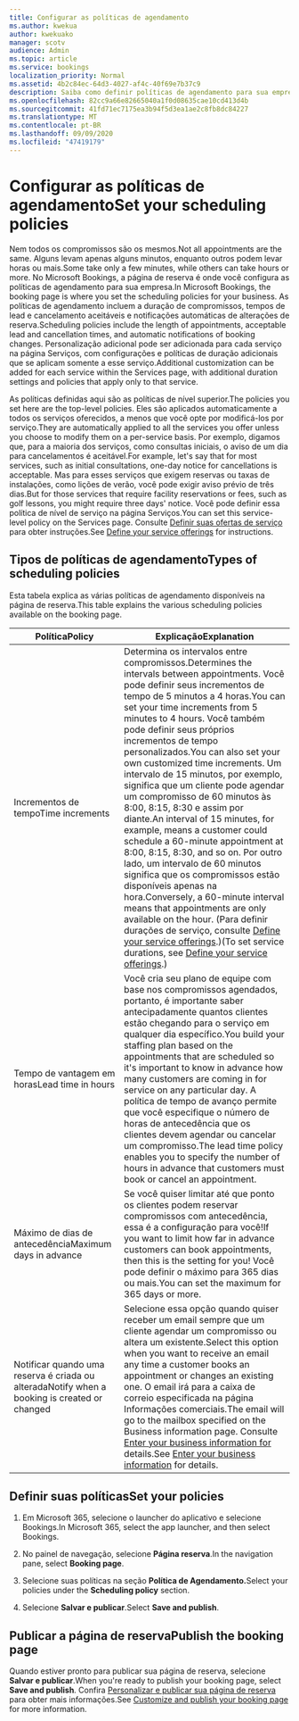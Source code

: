 ```yaml
---
title: Configurar as políticas de agendamento
ms.author: kwekua
author: kwekuako
manager: scotv
audience: Admin
ms.topic: article
ms.service: bookings
localization_priority: Normal
ms.assetid: 4b2c84ec-64d3-4027-af4c-40f69e7b37c9
description: Saiba como definir políticas de agendamento para sua empresa. As políticas de agendamento incluem a duração dos compromissos, bem como os tempos de lead e cancelamento aceitáveis.
ms.openlocfilehash: 82cc9a66e82665040a1f0d08635cae10cd413d4b
ms.sourcegitcommit: 41fd71ec7175ea3b94f5d3ea1ae2c8fb8dc84227
ms.translationtype: MT
ms.contentlocale: pt-BR
ms.lasthandoff: 09/09/2020
ms.locfileid: "47419179"
---
```

# <a name="set-your-scheduling-policies"></a><span data-ttu-id="adf1e-104">Configurar as políticas de agendamento</span><span class="sxs-lookup"><span data-stu-id="adf1e-104">Set your scheduling policies</span></span>

<span data-ttu-id="adf1e-105">Nem todos os compromissos são os mesmos.</span><span class="sxs-lookup"><span data-stu-id="adf1e-105">Not all appointments are the same.</span></span> <span data-ttu-id="adf1e-106">Alguns levam apenas alguns minutos, enquanto outros podem levar horas ou mais.</span><span class="sxs-lookup"><span data-stu-id="adf1e-106">Some take only a few minutes, while others can take hours or more.</span></span> <span data-ttu-id="adf1e-107">No Microsoft Bookings, a página de reserva é onde você configura as políticas de agendamento para sua empresa.</span><span class="sxs-lookup"><span data-stu-id="adf1e-107">In Microsoft Bookings, the booking page is where you set the scheduling policies for your business.</span></span> <span data-ttu-id="adf1e-108">As políticas de agendamento incluem a duração de compromissos, tempos de lead e cancelamento aceitáveis e notificações automáticas de alterações de reserva.</span><span class="sxs-lookup"><span data-stu-id="adf1e-108">Scheduling policies include the length of appointments, acceptable lead and cancellation times, and automatic notifications of booking changes.</span></span> <span data-ttu-id="adf1e-109">Personalização adicional pode ser adicionada para cada serviço na página Serviços, com configurações e políticas de duração adicionais que se aplicam somente a esse serviço.</span><span class="sxs-lookup"><span data-stu-id="adf1e-109">Additional customization can be added for each service within the Services page, with additional duration settings and policies that apply only to that service.</span></span>

<span data-ttu-id="adf1e-110">As políticas definidas aqui são as políticas de nível superior.</span><span class="sxs-lookup"><span data-stu-id="adf1e-110">The policies you set here are the top-level policies.</span></span> <span data-ttu-id="adf1e-111">Eles são aplicados automaticamente a todos os serviços oferecidos, a menos que você opte por modificá-los por serviço.</span><span class="sxs-lookup"><span data-stu-id="adf1e-111">They are automatically applied to all the services you offer unless you choose to modify them on a per-service basis.</span></span> <span data-ttu-id="adf1e-112">Por exemplo, digamos que, para a maioria dos serviços, como consultas iniciais, o aviso de um dia para cancelamentos é aceitável.</span><span class="sxs-lookup"><span data-stu-id="adf1e-112">For example, let's say that for most services, such as initial consultations, one-day notice for cancellations is acceptable.</span></span> <span data-ttu-id="adf1e-113">Mas para esses serviços que exigem reservas ou taxas de instalações, como lições de verão, você pode exigir aviso prévio de três dias.</span><span class="sxs-lookup"><span data-stu-id="adf1e-113">But for those services that require facility reservations or fees, such as golf lessons, you might require three days' notice.</span></span> <span data-ttu-id="adf1e-114">Você pode definir essa política de nível de serviço na página Serviços.</span><span class="sxs-lookup"><span data-stu-id="adf1e-114">You can set this service-level policy on the Services page.</span></span> <span data-ttu-id="adf1e-115">Consulte [Definir suas ofertas de serviço](define-service-offerings.md) para obter instruções.</span><span class="sxs-lookup"><span data-stu-id="adf1e-115">See [Define your service offerings](define-service-offerings.md) for instructions.</span></span>

## <a name="types-of-scheduling-policies"></a><span data-ttu-id="adf1e-116">Tipos de políticas de agendamento</span><span class="sxs-lookup"><span data-stu-id="adf1e-116">Types of scheduling policies</span></span>

<span data-ttu-id="adf1e-117">Esta tabela explica as várias políticas de agendamento disponíveis na página de reserva.</span><span class="sxs-lookup"><span data-stu-id="adf1e-117">This table explains the various scheduling policies available on the booking page.</span></span>

| <span data-ttu-id="adf1e-118">Política</span><span class="sxs-lookup"><span data-stu-id="adf1e-118">Policy</span></span> | <span data-ttu-id="adf1e-119">Explicação</span><span class="sxs-lookup"><span data-stu-id="adf1e-119">Explanation</span></span> |
|---|---|
| <span data-ttu-id="adf1e-120">Incrementos de tempo</span><span class="sxs-lookup"><span data-stu-id="adf1e-120">Time increments</span></span> | <span data-ttu-id="adf1e-121">Determina os intervalos entre compromissos.</span><span class="sxs-lookup"><span data-stu-id="adf1e-121">Determines the intervals between appointments.</span></span> <span data-ttu-id="adf1e-122">Você pode definir seus incrementos de tempo de 5 minutos a 4 horas.</span><span class="sxs-lookup"><span data-stu-id="adf1e-122">You can set your time increments from 5 minutes to 4 hours.</span></span> <span data-ttu-id="adf1e-123">Você também pode definir seus próprios incrementos de tempo personalizados.</span><span class="sxs-lookup"><span data-stu-id="adf1e-123">You can also set your own customized time increments.</span></span> <span data-ttu-id="adf1e-124">Um intervalo de 15 minutos, por exemplo, significa que um cliente pode agendar um compromisso de 60 minutos às 8:00, 8:15, 8:30 e assim por diante.</span><span class="sxs-lookup"><span data-stu-id="adf1e-124">An interval of 15 minutes, for example, means a customer could schedule a 60-minute appointment at 8:00, 8:15, 8:30, and so on.</span></span> <span data-ttu-id="adf1e-125">Por outro lado, um intervalo de 60 minutos significa que os compromissos estão disponíveis apenas na hora.</span><span class="sxs-lookup"><span data-stu-id="adf1e-125">Conversely, a 60-minute interval means that appointments are only available on the hour.</span></span> <span data-ttu-id="adf1e-126">(Para definir durações de serviço, consulte [Define your service offerings](define-service-offerings.md).)</span><span class="sxs-lookup"><span data-stu-id="adf1e-126">(To set service durations, see [Define your service offerings](define-service-offerings.md).)</span></span> |
| <span data-ttu-id="adf1e-127">Tempo de vantagem em horas</span><span class="sxs-lookup"><span data-stu-id="adf1e-127">Lead time in hours</span></span> | <span data-ttu-id="adf1e-128">Você cria seu plano de equipe com base nos compromissos agendados, portanto, é importante saber antecipadamente quantos clientes estão chegando para o serviço em qualquer dia específico.</span><span class="sxs-lookup"><span data-stu-id="adf1e-128">You build your staffing plan based on the appointments that are scheduled so it's important to know in advance how many customers are coming in for service on any particular day.</span></span> <span data-ttu-id="adf1e-129">A política de tempo de avanço permite que você especifique o número de horas de antecedência que os clientes devem agendar ou cancelar um compromisso.</span><span class="sxs-lookup"><span data-stu-id="adf1e-129">The lead time policy enables you to specify the number of hours in advance that customers must book or cancel an appointment.</span></span> |
| <span data-ttu-id="adf1e-130">Máximo de dias de antecedência</span><span class="sxs-lookup"><span data-stu-id="adf1e-130">Maximum days in advance</span></span> | <span data-ttu-id="adf1e-131">Se você quiser limitar até que ponto os clientes podem reservar compromissos com antecedência, essa é a configuração para você!</span><span class="sxs-lookup"><span data-stu-id="adf1e-131">If you want to limit how far in advance customers can book appointments, then this is the setting for you!</span></span> <span data-ttu-id="adf1e-132">Você pode definir o máximo para 365 dias ou mais.</span><span class="sxs-lookup"><span data-stu-id="adf1e-132">You can set the maximum for 365 days or more.</span></span> |
| <span data-ttu-id="adf1e-133">Notificar quando uma reserva é criada ou alterada</span><span class="sxs-lookup"><span data-stu-id="adf1e-133">Notify when a booking is created or changed</span></span> | <span data-ttu-id="adf1e-134">Selecione essa opção quando quiser receber um email sempre que um cliente agendar um compromisso ou altera um existente.</span><span class="sxs-lookup"><span data-stu-id="adf1e-134">Select this option when you want to receive an email any time a customer books an appointment or changes an existing one.</span></span> <span data-ttu-id="adf1e-135">O email irá para a caixa de correio especificada na página Informações comerciais.</span><span class="sxs-lookup"><span data-stu-id="adf1e-135">The email will go to the mailbox specified on the Business information page.</span></span> <span data-ttu-id="adf1e-136">Consulte [Enter your business information for](enter-business-information.md) details.</span><span class="sxs-lookup"><span data-stu-id="adf1e-136">See [Enter your business information](enter-business-information.md) for details.</span></span> |

## <a name="set-your-policies"></a><span data-ttu-id="adf1e-137">Definir suas políticas</span><span class="sxs-lookup"><span data-stu-id="adf1e-137">Set your policies</span></span>

1. <span data-ttu-id="adf1e-138">Em Microsoft 365, selecione o launcher do aplicativo e selecione Bookings.</span><span class="sxs-lookup"><span data-stu-id="adf1e-138">In Microsoft 365, select the app launcher, and then select Bookings.</span></span>

1. <span data-ttu-id="adf1e-139">No painel de navegação, selecione **Página reserva**.</span><span class="sxs-lookup"><span data-stu-id="adf1e-139">In the navigation pane, select **Booking page**.</span></span>

1. <span data-ttu-id="adf1e-140">Selecione suas políticas na seção **Política de Agendamento.**</span><span class="sxs-lookup"><span data-stu-id="adf1e-140">Select your policies under the **Scheduling policy** section.</span></span>

1. <span data-ttu-id="adf1e-141">Selecione **Salvar e publicar**.</span><span class="sxs-lookup"><span data-stu-id="adf1e-141">Select **Save and publish**.</span></span>

## <a name="publish-the-booking-page"></a><span data-ttu-id="adf1e-142">Publicar a página de reserva</span><span class="sxs-lookup"><span data-stu-id="adf1e-142">Publish the booking page</span></span>

<span data-ttu-id="adf1e-143">Quando estiver pronto para publicar sua página de reserva, selecione **Salvar e publicar**.</span><span class="sxs-lookup"><span data-stu-id="adf1e-143">When you're ready to publish your booking page, select **Save and publish**.</span></span> <span data-ttu-id="adf1e-144">Confira [Personalizar e publicar sua página de reserva](customize-booking-page.md) para obter mais informações.</span><span class="sxs-lookup"><span data-stu-id="adf1e-144">See [Customize and publish your booking page](customize-booking-page.md) for more information.</span></span>
